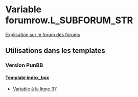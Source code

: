 # Variable forumrow.L_SUBFORUM_STR
[Explication sur le forum des forums](http://forum.forumactif.com/t294113-listing-des-variables#forumrow.L_SUBFORUM_STR)

## Utilisations dans les templates

### Version PunBB

#### [Template index_box](punbb/index_box.md)
* [Variable à la ligne 37](../punbb/index_box.tpl#L37)